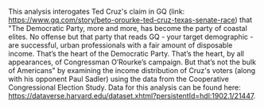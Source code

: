 This analysis interogates Ted Cruz's claim in GQ (link: https://www.gq.com/story/beto-orourke-ted-cruz-texas-senate-race) that "The Democratic Party, more and more, has become the party of coastal elites. No offense but that party that reads GQ - your target demographic - are successful, urban professionals with a fair amount of disposable income. That’s the heart of the Democratic Party. That’s the heart, by all appearances, of Congressman O’Rourke’s campaign. But that’s not the bulk of Americans" by examining the income distribution of Cruz's voters (along with his opponent Paul Sadler) using the data from the Cooperative Congressional Election Study. Data for this analysis can be found here: https://dataverse.harvard.edu/dataset.xhtml?persistentId=hdl:1902.1/21447.
